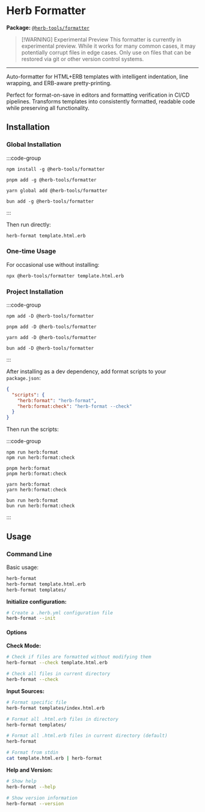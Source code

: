 # Herb Formatter <Badge type="warning" text="experimental preview" />

**Package:** [`@herb-tools/formatter`](https://www.npmjs.com/package/@herb-tools/formatter)

> [!WARNING] Experimental Preview
> This formatter is currently in experimental preview. While it works for many common cases, it may potentially corrupt files in edge cases. Only use on files that can be restored via git or other version control systems.

---

Auto-formatter for HTML+ERB templates with intelligent indentation, line wrapping, and ERB-aware pretty-printing.

Perfect for format-on-save in editors and formatting verification in CI/CD pipelines. Transforms templates into consistently formatted, readable code while preserving all functionality.

## Installation

### Global Installation

:::code-group

```shell [npm]
npm install -g @herb-tools/formatter
```

```shell [pnpm]
pnpm add -g @herb-tools/formatter
```

```shell [yarn]
yarn global add @herb-tools/formatter
```

```shell [bun]
bun add -g @herb-tools/formatter
```

:::

Then run directly:
```bash
herb-format template.html.erb
```

### One-time Usage
For occasional use without installing:

```bash
npx @herb-tools/formatter template.html.erb
```

### Project Installation

:::code-group

```shell [npm]
npm add -D @herb-tools/formatter
```

```shell [pnpm]
pnpm add -D @herb-tools/formatter
```

```shell [yarn]
yarn add -D @herb-tools/formatter
```

```shell [bun]
bun add -D @herb-tools/formatter
```

:::

After installing as a dev dependency, add format scripts to your `package.json`:
```json
{
  "scripts": {
    "herb:format": "herb-format",
    "herb:format:check": "herb-format --check"
  }
}
```

Then run the scripts:

:::code-group

```shell [npm]
npm run herb:format
npm run herb:format:check
```

```shell [pnpm]
pnpm herb:format
pnpm herb:format:check
```

```shell [yarn]
yarn herb:format
yarn herb:format:check
```

```shell [bun]
bun run herb:format
bun run herb:format:check
```

:::

## Usage

### Command Line

Basic usage:
```bash
herb-format
herb-format template.html.erb
herb-format templates/
```

**Initialize configuration:**
```bash
# Create a .herb.yml configuration file
herb-format --init
```

#### Options

**Check Mode:**
```bash
# Check if files are formatted without modifying them
herb-format --check template.html.erb

# Check all files in current directory
herb-format --check
```

**Input Sources:**
```bash
# Format specific file
herb-format templates/index.html.erb

# Format all .html.erb files in directory
herb-format templates/

# Format all .html.erb files in current directory (default)
herb-format

# Format from stdin
cat template.html.erb | herb-format
```

**Help and Version:**
```bash
# Show help
herb-format --help

# Show version information
herb-format --version
```

<!-- #### Configuration Options -->

<!-- TODO -->

<!-- #### CLI Usage -->

<!-- TODO -->
